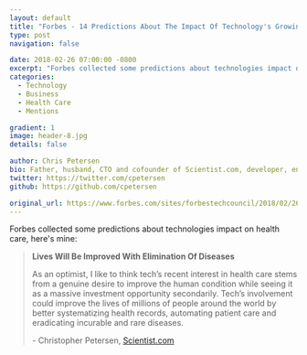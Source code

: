 ```yaml
---
layout: default
title: "Forbes - 14 Predictions About The Impact Of Technology's Growing Presence In Health Care"
type: post
navigation: false

date: 2018-02-26 07:00:00 -0800
excerpt: "Forbes collected some predictions about technologies impact on health care"
categories:
  - Technology
  - Business
  - Health Care
  - Mentions

gradient: 1
image: header-8.jpg
details: false

author: Chris Petersen
bio: Father, husband, CTO and cofounder of Scientist.com, developer, entrepreneur and technologist.
twitter: https://twitter.com/cpetersen
github: https://github.com/cpetersen

original_url: https://www.forbes.com/sites/forbestechcouncil/2018/02/26/14-predictions-about-the-impact-of-technologys-growing-presence-in-health-care/
---
```



Forbes collected some predictions about technologies impact on health care, here's mine:

 >
 >
 > **Lives Will Be Improved With Elimination Of Diseases**
 >
 > As an optimist, I like to think tech’s recent interest in health care stems from a genuine desire to improve the human condition while seeing it as a massive investment opportunity secondarily. Tech’s involvement could improve the lives of millions of people around the world by better systematizing health records, automating patient care and eradicating incurable and rare diseases.
 >
 > \- Christopher Petersen, [Scientist.com](https://www.scientist.com)
 >
 >
